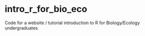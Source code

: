 # intro_r_for_bio_eco
Code for a website / tutorial introduction to R for Biology/Ecology undergraduates
